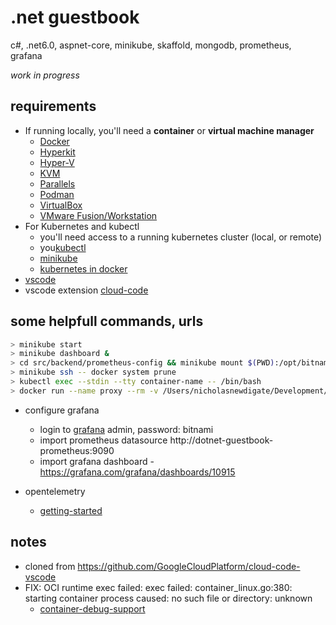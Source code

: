 # .net guestbook 
c#, .net6.0, aspnet-core, minikube, skaffold, mongodb, prometheus, grafana

*work in progress*

## requirements
* If running locally, you'll need a **container** or **virtual machine manager**
  * <a href="https://minikube.sigs.k8s.io/docs/drivers/docker/">Docker</a>
  * <a href="https://minikube.sigs.k8s.io/docs/drivers/hyperkit/">Hyperkit</a>
  * <a href="https://minikube.sigs.k8s.io/docs/drivers/hyperv/">Hyper-V</a>
  * <a href="https://minikube.sigs.k8s.io/docs/drivers/kvm2/">KVM</a>
  * <a href="https://minikube.sigs.k8s.io/docs/drivers/parallels/">Parallels</a>
  * <a href="https://minikube.sigs.k8s.io/docs/drivers/podman/">Podman</a>
  * <a href="https://minikube.sigs.k8s.io/docs/drivers/virtualbox/">VirtualBox</a>
  * <a href="https://minikube.sigs.k8s.io/docs/drivers/vmware/">VMware Fusion/Workstation</a>
* For Kubernetes and kubectl
  * you'll need access to a running kubernetes cluster (local, or remote)
  * you[kubectl](https://kubernetes.io/docs/tasks/tools/#kubectl)
  * [minikube](https://minikube.sigs.k8s.io/docs/start/)
  * [kubernetes in docker](https://docs.docker.com/desktop/kubernetes/)
* [vscode](https://code.visualstudio.com/)
* vscode extension [cloud-code](https://marketplace.visualstudio.com/items?itemName=GoogleCloudTools.cloudcode)

## some helpfull commands, urls
```sh
> minikube start
> minikube dashboard &
> cd src/backend/prometheus-config && minikube mount $(PWD):/opt/bitnami/prometheus/conf/ &
> minikube ssh -- docker system prune
> kubectl exec --stdin --tty container-name -- /bin/bash
> docker run --name proxy --rm -v /Users/nicholasnewdigate/Development/docker/proxy-cache:/cachedir -p 8000:8000 pmoust/squid-deb-proxy
```

* configure grafana
  * login to [grafana](http://127.0.0.1:3000) admin, password: bitnami
  * import prometheus datasource http://dotnet-guestbook-prometheus:9090
  * import grafana dashboard - https://grafana.com/grafana/dashboards/10915

* opentelemetry
  * [getting-started](https://opentelemetry.io/docs/instrumentation/net/getting-started/)

## notes
* cloned from https://github.com/GoogleCloudPlatform/cloud-code-vscode
* FIX: OCI runtime exec failed: exec failed: container_linux.go:380: starting container process caused: no such file or directory: unknown
  * [container-debug-support](https://github.com/GoogleContainerTools/container-debug-support/issues/103#issuecomment-1000968907)

